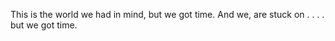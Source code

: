   
This is the world we had in mind, but we got time. And we, are stuck on . . . . 
but we got time.
